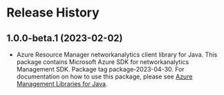 # Release History

## 1.0.0-beta.1 (2023-02-02)

- Azure Resource Manager networkanalytics client library for Java. This package contains Microsoft Azure SDK for networkanalytics Management SDK.  Package tag package-2023-04-30. For documentation on how to use this package, please see [Azure Management Libraries for Java](https://aka.ms/azsdk/java/mgmt).
